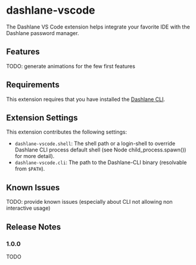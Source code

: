# dashlane-vscode

The Dashlane VS Code extension helps integrate your favorite IDE with the Dashlane password manager.

## Features

TODO: generate animations for the few first features

## Requirements

This extension requires that you have installed the [Dashlane CLI](https://github.com/Dashlane/dashlane-cli).

## Extension Settings

This extension contributes the following settings:

* `dashlane-vscode.shell`: The shell path or a login-shell to override Dashlane CLI process default shell (see Node child_process.spawn()) for more detail).
* `dashlane-vscode.cli`: The path to the Dashlane-CLI binary (resolvable from `$PATH`).

## Known Issues

TODO: provide known issues (especially about CLI not allowing non interactive usage)

## Release Notes

### 1.0.0

TODO
